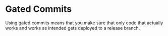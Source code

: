 # Gated Commits

Using gated commits means that you make sure that only code that actually works and works as intended gets deployed to a release branch.
